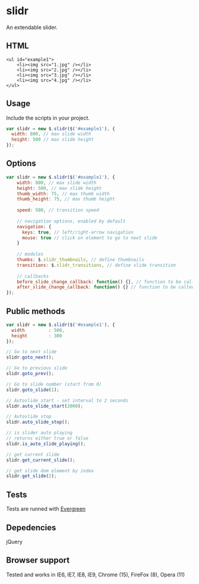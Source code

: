 # slidr
An extendable slider.

## HTML
    <ul id="example1">
        <li><img src="1.jpg" /></li>
        <li><img src="2.jpg" /></li>
        <li><img src="3.jpg" /></li>
        <li><img src="4.jpg" /></li>
    </ul>

## Usage
Include the scripts in your project.

```javascript
var slidr = new $.slidr($('#example1'), {
  width: 800, // max slide width
  height: 500 // max slide height
});
```

## Options
```javascript
var slidr = new $.slidr($('#example1'), {
    width: 800, // max slide width
    height: 500, // max slide height
    thumb_width: 75, // max thumb width
    thumb_height: 75, // max thumb height
    
    speed: 500, // transition speed
    
    // navigation options, enabled by default
    navigation: {
      keys: true, // left/right-arrow navigation
      mouse: true // click on element to go to next slide
    }
    
    // modules
    thumbs: $.slidr_thumbnails, // define thumbnails
    transitions: $.slidr_transitions, // define slide transition
    
    // callbacks
    before_slide_change_callback: function() {}, // function to be called before slide change
    after_slide_change_callback: function() {} // function to be called after slide change
});
```

## Public methods
```javascript
var slidr = new $.slidr($('#example1'), {
  width         : 500,
  height        : 300
});

// Go to next slide
slidr.goto_next();

// Go to previous slide
slidr.goto_prev();

// Go to slide number (start from 0)
slidr.goto_slide(1);

// Autoslide start - set interval to 2 seconds
slidr.auto_slide_start(2000);

// Autoslide stop
slidr.auto_slide_stop();

// is slider auto playing
// returns either true or false
slidr.is_auto_slide_playing();

// get current slide
slidr.get_current_slide();

// get slide dom element by index
slidr.get_slide(2);
```

## Tests
Tests are runned with [Evergreen](https://github.com/jnicklas/evergreen)

## Depedencies
jQuery

## Browser support
Tested and works in IE6, IE7, IE8, IE9, Chrome (15), FireFox (8), Opera (11)